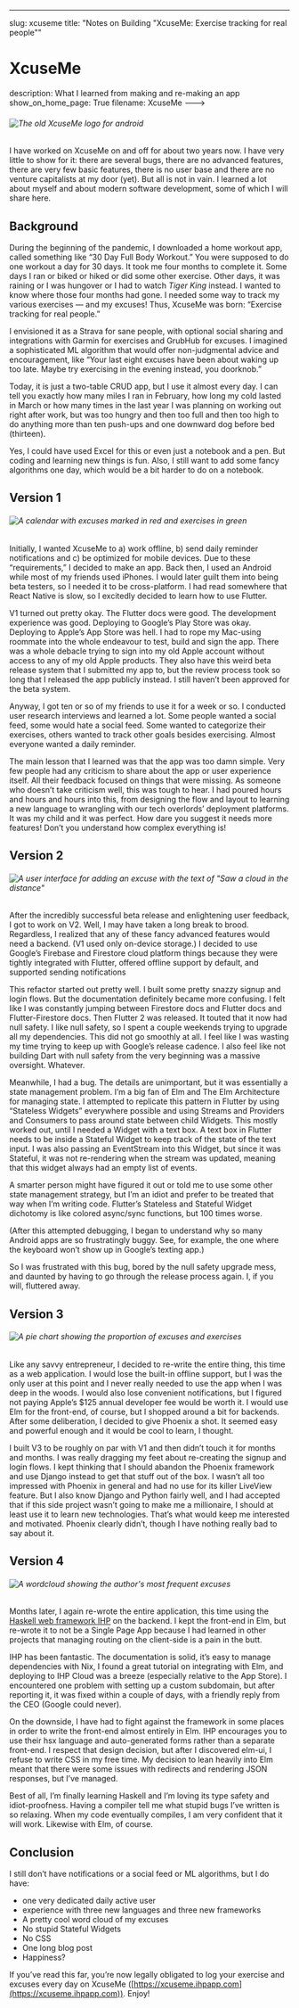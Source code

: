 ---

slug: xcuseme
title: "Notes on Building "XcuseMe: Exercise tracking for real people""
# XcuseMe
description: What I learned from making and re-making an app
show_on_home_page: True
filename: XcuseMe
--->

###### ![The old XcuseMe logo for android](assets/xcuseme/play-store-logo.png)
<caption text="The old XcuseMe logo that I made for the Play store. I stopped capitalizing the c at some point." />

I have worked on XcuseMe on and off for about two years now. I have very little to show for it: there are several bugs, there are no advanced features, there are very few basic features, there is no user base and there are no venture capitalists at my door (yet). But all is not in vain. I learned a lot about myself and about modern software development, some of which I will share here.

## Background

During the beginning of the pandemic, I downloaded a home workout app, called something like “30 Day Full Body Workout.” You were supposed to do one workout a day for 30 days. It took me four months to complete it. Some days I ran or biked or hiked or did some other exercise. Other days, it was raining or I was hungover or I had to watch *Tiger King* instead. I wanted to know where those four months had gone. I needed some way to track my various exercises — and my excuses! Thus, XcuseMe was born: “Exercise tracking for real people.”

I envisioned it as a Strava for sane people, with optional social sharing and integrations with Garmin for exercises and GrubHub for excuses. I imagined a sophisticated ML algorithm that would offer non-judgmental advice and encouragement, like “Your last eight excuses have been about waking up too late. Maybe try exercising in the evening instead, you doorknob.”

Today, it is just a two-table CRUD app, but I use it almost every day. I can tell you exactly how many miles I ran in February, how long my cold lasted in March or how many times in the last year I was planning on working out right after work, but was too hungry  and then too full and then too high to do anything more than ten push-ups and one downward dog before bed (thirteen).

Yes, I could have used Excel for this or even just a notebook and a pen. But coding and learning new things is fun. Also, I still want to add some fancy algorithms one day, which would be a bit harder to do on a notebook.

## Version 1

###### ![A calendar with excuses marked in red and exercises in green](assets/xcuseme/calendar.jpg)
<caption text="Disclaimer: this is not actually a screenshot of version 1. It's version 4." />

Initially, I wanted XcuseMe to a) work offline, b) send daily reminder notifications and c) be optimized for mobile devices. Due to these “requirements,” I decided to make an app. Back then, I used an Android while most of my friends used iPhones. I would later guilt them into being beta testers, so I needed it to be cross-platform. I had read somewhere that React Native is slow, so I excitedly decided to learn how to use Flutter.

V1 turned out pretty okay. The Flutter docs were good. The development experience was good. Deploying to Google’s Play Store was okay. Deploying to Apple’s App Store was hell. I had to rope my Mac-using roommate into the whole endeavour to test, build and sign the app. There was a whole debacle trying to sign into my old Apple account without access to any of my old Apple products. They also have this weird beta release system that I submitted my app to, but the review process took so long that I released the app publicly instead. I still haven’t been approved for the beta system.

Anyway, I got ten or so of my friends to use it for a week or so. I conducted user research interviews and learned a lot. Some people wanted a social feed, some would hate a social feed. Some wanted to categorize their exercises, others wanted to track other goals besides exercising. Almost everyone wanted a daily reminder.

The main lesson that I learned was that the app was too damn simple. Very few people had any criticism to share about the app or user experience itself. All their feedback focused on things that were missing. As someone who doesn’t take criticism well, this was tough to hear. I had poured hours and hours and hours into this, from designing the flow and layout to learning a new language to wrangling with our tech overlords’ deployment platforms. It was my child and it was perfect. How dare you suggest it needs more features! Don’t you understand how complex everything is!

## Version 2

###### ![A user interface for adding an excuse with the text of "Saw a cloud in the distance"](assets/xcuseme/add-excuse.png)
<caption text="Sometimes the weather outside is frightful." />

After the incredibly successful beta release and enlightening user feedback, I got to work on V2. Well, I may have taken a long break to brood. Regardless, I realized that any of these fancy advanced features would need a backend. (V1 used only on-device storage.) I decided to use Google’s Firebase and Firestore cloud platform things because they were tightly integrated with Flutter, offered offline support by default, and supported sending notifications

This refactor started out pretty well. I built some pretty snazzy signup and login flows. But the documentation definitely became more confusing. I felt like I was constantly jumping between Firestore docs and Flutter docs and Flutter-Firestore docs. Then Flutter 2 was released. It touted that it now had null safety. I like null safety,  so I spent a couple weekends trying to upgrade all my dependencies. This did not go smoothly at all. I feel like I was wasting my time trying to keep up with Google’s release cadence. I also feel like not building Dart with null safety from the very beginning was a massive oversight. Whatever.

Meanwhile, I had a bug. The details are unimportant, but it was essentially a state management problem. I’m a big fan of Elm and The Elm Architecture for managing state. I attempted to replicate this pattern in Flutter by using “Stateless Widgets” everywhere possible and using Streams and Providers and Consumers to pass around state between child Widgets. This mostly worked out, until I needed a Widget with a text box. A text box in Flutter needs to be inside a Stateful Widget to keep track of the state of the text input. I was also passing an EventStream into this Widget, but since it was Stateful, it was not re-rendering when the stream was updated, meaning that this widget always had an empty list of events.

A smarter person might have figured it out or told me to use some other state management strategy, but I’m an idiot and prefer to be treated that way when I’m writing code. Flutter’s Stateless and Stateful Widget dichotomy is like colored async/sync functions, but 100 times worse.

(After this attempted debugging, I began to understand why so many Android apps are so frustratingly buggy. See, for example, the one where the keyboard won’t show up in Google’s texting app.)

So I was frustrated with this bug, bored by the null safety upgrade mess, and daunted by having to go through the release process again. I, if you will, fluttered away.

## Version 3

###### ![A pie chart showing the proportion of excuses and exercises](assets/xcuseme/pie-chart.jpg)

Like any savvy entrepreneur, I decided to re-write the entire thing, this time as a web application. I would lose the built-in offline support, but I was the only user at this point and I never really needed to use the app when I was deep in the woods. I would also lose convenient notifications, but I figured not paying Apple’s $125 annual developer fee would be worth it. I would use Elm for the front-end, of course, but I shopped around a bit for backends. After some deliberation, I decided to give Phoenix a shot. It seemed easy and powerful enough and it would be cool to learn, I thought.

I built V3 to be roughly on par with V1 and then didn’t touch it for months and months. I was really dragging my feet about re-creating the signup and login flows. I kept thinking that I should abandon the Phoenix framework and use Django instead to get that stuff out of the box. I wasn’t all too impressed with Phoenix in general and had no use for its killer LiveView feature. But I also know Django and Python fairly well, and I had accepted that if this side project wasn’t going to make me a millionaire, I should at least use it to learn new technologies. That’s what would keep me interested and motivated. Phoenix clearly didn’t, though I have nothing really bad to say about it.

## Version 4

###### ![A wordcloud showing the author's most frequent excuses](assets/xcuseme/wordcloud.jpg)
<caption text="I'm thinking about supporting frequent n-grams here too, but it's also fun to figure out why certain words like 'took' appear a lot. Hint: 'nap' is about the same size." />

Months later, I again re-wrote the entire application, this time using the [Haskell web framework IHP](https://ihp.digitallyinduced.com/) on the backend. I kept the front-end in Elm, but re-wrote it to not be a Single Page App because I had learned in other projects that managing routing on the client-side is a pain in the butt.

IHP has been fantastic. The documentation is solid, it’s easy to manage dependencies with Nix, I found a great tutorial on integrating with Elm, and deploying to IHP Cloud was a breeze (especially relative to the App Store). I encountered one problem with setting up a custom subdomain, but after reporting it, it was fixed within a couple of days, with a friendly reply from the CEO (Google could never).

On the downside, I have had to fight against the framework in some places in order to write the front-end almost entirely in Elm. IHP encourages you to use their hsx language and auto-generated forms rather than a separate front-end. I respect that design decision, but after I discovered elm-ui, I refuse to write CSS in my free time. My decision to lean heavily into Elm meant that there were some issues with redirects and rendering JSON responses, but I’ve managed.

Best of all, I’m finally learning Haskell and I’m loving its type safety and idiot-proofness. Having a compiler tell me what stupid bugs I’ve written is so relaxing. When my code eventually compiles, I am very confident that it will work. Likewise with Elm, of course.

## Conclusion

I still don’t have notifications or a social feed or ML algorithms, but I do have:

- one very dedicated daily active user
- experience with three new languages and three new frameworks
- A pretty cool word cloud of my excuses
- No stupid Stateful Widgets
- No CSS
- One long blog post
- Happiness?

If you’ve read this far, you’re now legally obligated to log your exercise and excuses every day on XcuseMe ([https://xcuseme.ihpapp.com](https://xcuseme.ihpapp.com)). Enjoy!
